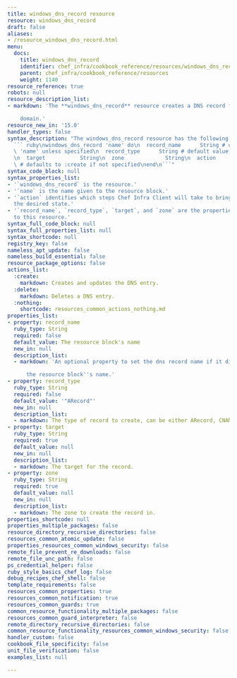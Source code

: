 ```yaml
---
title: windows_dns_record resource
resource: windows_dns_record
draft: false
aliases:
- /resource_windows_dns_record.html
menu:
  docs:
    title: windows_dns_record
    identifier: chef_infra/cookbook_reference/resources/windows_dns_record windows_dns_record
    parent: chef_infra/cookbook_reference/resources
    weight: 1140
resource_reference: true
robots: null
resource_description_list:
- markdown: 'The **windows_dns_record** resource creates a DNS record for the given

    domain.'
resource_new_in: '15.0'
handler_types: false
syntax_description: "The windows_dns_record resource has the following syntax:\n\n\
  ``` ruby\nwindows_dns_record 'name' do\n  record_name      String # default value:\
  \ 'name' unless specified\n  record_type      String # default value: \"ARecord\"\
  \n  target           String\n  zone             String\n  action           Symbol\
  \ # defaults to :create if not specified\nend\n```"
syntax_code_block: null
syntax_properties_list:
- '`windows_dns_record` is the resource.'
- '`name` is the name given to the resource block.'
- '`action` identifies which steps Chef Infra Client will take to bring the node into
  the desired state.'
- '`record_name`, `record_type`, `target`, and `zone` are the properties available
  to this resource.'
syntax_full_code_block: null
syntax_full_properties_list: null
syntax_shortcode: null
registry_key: false
nameless_apt_update: false
nameless_build_essential: false
resource_package_options: false
actions_list:
  :create:
    markdown: Creates and updates the DNS entry.
  :delete:
    markdown: Deletes a DNS entry.
  :nothing:
    shortcode: resources_common_actions_nothing.md
properties_list:
- property: record_name
  ruby_type: String
  required: false
  default_value: The resource block's name
  new_in: null
  description_list:
  - markdown: 'An optional property to set the dns record name if it differs from

      the resource block''s name.'
- property: record_type
  ruby_type: String
  required: false
  default_value: '"ARecord"'
  new_in: null
  description_list:
  - markdown: The type of record to create, can be either ARecord, CNAME or PTR.
- property: target
  ruby_type: String
  required: true
  default_value: null
  new_in: null
  description_list:
  - markdown: The target for the record.
- property: zone
  ruby_type: String
  required: true
  default_value: null
  new_in: null
  description_list:
  - markdown: The zone to create the record in.
properties_shortcode: null
properties_multiple_packages: false
resource_directory_recursive_directories: false
resources_common_atomic_update: false
properties_resources_common_windows_security: false
remote_file_prevent_re_downloads: false
remote_file_unc_path: false
ps_credential_helper: false
ruby_style_basics_chef_log: false
debug_recipes_chef_shell: false
template_requirements: false
resources_common_properties: true
resources_common_notification: true
resources_common_guards: true
common_resource_functionality_multiple_packages: false
resources_common_guard_interpreter: false
remote_directory_recursive_directories: false
common_resource_functionality_resources_common_windows_security: false
handler_custom: false
cookbook_file_specificity: false
unit_file_verification: false
examples_list: null

---
```

